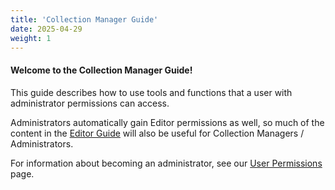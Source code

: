 ```yaml
---
title: 'Collection Manager Guide'
date: 2025-04-29
weight: 1
---
```


#### Welcome to the Collection Manager Guide!

This guide describes how to use tools and functions that a user with administrator permissions can access.

Administrators automatically gain Editor permissions as well, so much of the content in the [Editor Guide](/Editor_Guide) will also be useful for Collection Managers / Administrators.

For information about becoming an administrator, see our [User Permissions](/User_Guide/user_permissions/) page.
